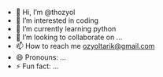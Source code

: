 - 👋 Hi, I’m @thozyol
- 👀 I’m interested in coding
- 🌱 I’m currently learning python
- 💞️ I’m looking to collaborate on ...
- 📫 How to reach me ozyoltarik@gmail.com
- 😄 Pronouns: ...
- ⚡ Fun fact: ...

<!---
thozyol/thozyol is a ✨ special ✨ repository because its `README.md` (this file) appears on your GitHub profile.
You can click the Preview link to take a look at your changes.
--->
